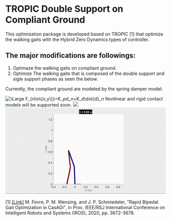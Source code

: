 # TROPIC Double Support on Compliant Ground

This optimization package is developed based on TROPIC [1] that optimize the walking gaits with the Hybrid Zero Dynamics types of controller.

## The major modifications are followings:
1. Optimaze the walking gaits on compliant ground.
2. Optimize The walking gaits that is composed of the double support and sigle support phases as seen the below.

Currently, the compliant ground are modeled by the spring damper model:

<img src="https://latex.codecogs.com/svg.latex?\Large&space;F_{n\in\{x,y\}}=K_pd_n+K_d\dot{d}_n" title="\Large F_{n\in\{x,y\}}=K_pd_n+K_d\dot{d}_n" />
Nonlinear and rigid contact models will be supported soon.


<img src="https://github.com/DI-X/HelloWorld/blob/master/phase.png" width="400">
<img src="spatial_12_dof.gif" width="500">

[1] [[Link]](https://github.com/fevrem/TROPIC/blob/master/MF_PMW_JPS_IROS2020_TROPIC.pdf) M. Fevre, P. M. Wensing, and J. P. Schmiedeler, "Rapid Bipedal Gait Optimization in CasADi", in Proc. IEEE/RSJ International Conference on Intelligent Robots and Systems (IROS), 2020, pp. 3672-3678.



